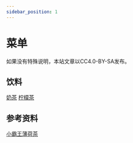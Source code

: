 ```yaml
---
sidebar_position: 1
---
```


# 菜单

如果没有特殊说明，本站文章以CC4.0-BY-SA发布。


## 饮料

[奶茶](milk-tea)
[柠檬茶](lemon-tea)

## 参考资料

[小霸王薄荷茶](https://zhuanlan.zhihu.com/p/148298775)
